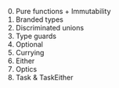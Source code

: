 0. Pure functions + Immutability
1. Branded types
2. Discriminated unions
3. Type guards
4. Optional
5. Currying
6. Either
7. Optics
8. Task & TaskEither
